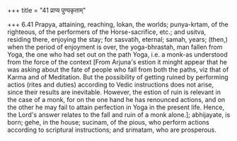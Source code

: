 +++
title = "41 प्राप्य पुण्यकृताम्"

+++
6.41 Prapya, attaining, reaching, lokan, the worlds; punya-krtam, of the
righteous, of the performers of the Horse-sacrifice, etc.; and usitva,
residing there, enjoying the stay; for sasvatih, eternal; samah, years;
(then,) when the period of enjoyment is over, the yoga-bhrastah, man
fallen from Yoga, the one who had set out on the path Yoga, i.e. a
monk-as understood from the force of the context \[From Arjuna's estion
it minght appear that he was asking about the fate of people who fall
from both the paths, viz that of Karma and of Meditation. But the
possibility of getting ruined by performing actios (rites and duties)
according to Vedic instructions does not arise, since their results are
inevitable. However, the estion of ruin is relevant in the case of a
monk, for on the one hand he has renounced actions, and on the other he
may fail to attain perfection in Yoga in the present life. Hence, the
Lord's answer relates to the fall and ruin of a monk alone.\];
abhijayate, is born; gehe, in the house; sucinam, of the pious, who
perform actions according to scriptural instructions; and srimatam, who
are prosperous.
